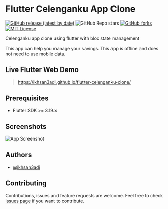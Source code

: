 # Flutter Celenganku App Clone

[![GitHub release (latest by date)](https://img.shields.io/github/v/release/ikhsan3adi/flutter_celenganku_app_clone)](https://github.com/ikhsan3adi/flutter-celenganku-clone/releases)
![GitHub Repo stars](https://img.shields.io/github/stars/ikhsan3adi/flutter_celenganku_app_clone?style=social)
[![GitHub forks](https://img.shields.io/github/forks/ikhsan3adi/flutter_celenganku_app_clone?style=social)](https://github.com/ikhsan3adi/flutter-celenganku-clone/fork)
[![MIT License](https://img.shields.io/badge/License-MIT-green.svg)](https://github.com/ikhsan3adi/flutter-celenganku-clone/blob/master/LICENSE)

Celenganku app clone using flutter with bloc state management

This app can help you manage your savings. This app is offline and does not need to use mobile data.

## Live Flutter Web Demo

> https://ikhsan3adi.github.io/flutter-celenganku-clone/

## Prerequisites

- Flutter SDK >= 3.19.x

## Screenshots

![App Screenshot](https://github.com/ikhsan3adi/flutter_celenganku_app_clone/raw/master/screenshots/screenshot-1.png)


## Authors

- [@ikhsan3adi](https://www.github.com/ikhsan3adi)


## Contributing

Contributions, issues and feature requests are welcome.
Feel free to check [issues page](https://github.com/ikhsan3adi/flutter_celenganku_app_clone/issues) if you want to contribute.

